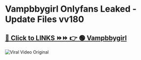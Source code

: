 
 # Vampbbygirl Onlyfans Leaked - Update Files vv180

## <h2><a href="https://clipsfans.com/Vampbbygirl&ref=git">🔗 Click to LINKS ⏩⏩ 👉 🟢 Vampbbygirl </a></h2>

<a href="https://clipsfans.com/Vampbbygirl&ref=git" rel="nofollow" data-target="animated-image.originalLink"><img src="https://i.ibb.co.com/xMMVF88/686577567.gif" alt="Viral Video Original" style="max-width: 100%; display: inline-block;" data-target="animated-image.originalImage"></a>

